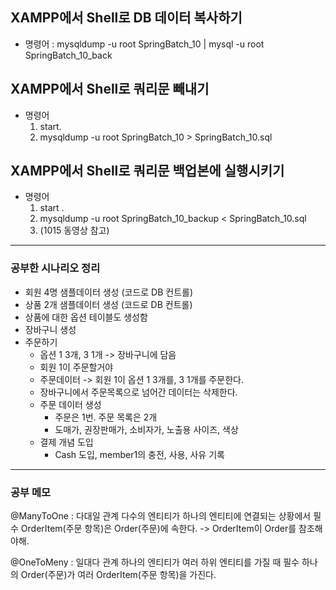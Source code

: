 
## XAMPP에서 Shell로 DB 데이터 복사하기
- 명령어 : mysqldump -u root SpringBatch_10 | mysql -u root SpringBatch_10_back

## XAMPP에서 Shell로 쿼리문 빼내기
- 명령어
  1. start.
  2. mysqldump -u root SpringBatch_10 > SpringBatch_10.sql

## XAMPP에서 Shell로 쿼리문 백업본에 실행시키기 
- 명령어
  1. start .
  2. mysqldump -u root SpringBatch_10_backup < SpringBatch_10.sql
  3. (1015 동영상 참고)

---

### 공부한 시나리오 정리
- 회원 4명 샘플데이터 생성 (코드로 DB 컨트롤)
- 상품 2개 샘플데이터 생성 (코드로 DB 컨트롤)
- 상품에 대한 옵션 테이블도 생성함
- 장바구니 생성 
- 주문하기
  - 옵션 1 3개, 3 1개 -> 장바구니에 담음
  - 회원 1이 주문할거야
  - 주문데이터 -> 회원 1이 옵션 1 3개를, 3 1개를 주문한다.
  - 장바구니에서 주문목록으로 넘어간 데이터는 삭제한다.
  - 주문 데이터 생성
    - 주문은 1번. 주문 목록은 2개
    - 도매가, 권장판매가, 소비자가, 노출용 사이즈, 색상
  - 결제 개념 도입
    - Cash 도입, member1의 충전, 사용, 사유 기록
  


---

### 공부 메모

@ManyToOne : 다대일 관계
다수의 엔티티가 하나의 엔티티에 연결되는 상황에서 필수
OrderItem(주문 항목)은 Order(주문)에 속한다.
-> OrderItem이 Order를 참조해야해.

@OneToMeny : 일대다 관계
하나의 엔티티가 여러 하위 엔티티를 가질 때 필수
하나의 Order(주문)가 여러 OrderItem(주문 항목)을 가진다.
